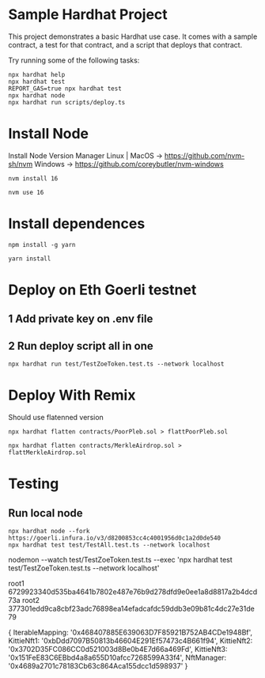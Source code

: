 # Sample Hardhat Project

This project demonstrates a basic Hardhat use case. It comes with a sample contract, a test for that contract, and a script that deploys that contract.

Try running some of the following tasks:

```shell
npx hardhat help
npx hardhat test
REPORT_GAS=true npx hardhat test
npx hardhat node
npx hardhat run scripts/deploy.ts
```

# Install Node
Install Node Version Manager 
Linux | MacOS -> https://github.com/nvm-sh/nvm
Windows -> https://github.com/coreybutler/nvm-windows

```
nvm install 16
```
```
nvm use 16
```

# Install dependences
```
npm install -g yarn
```

```
yarn install
```

# Deploy on Eth Goerli testnet
## 1 Add private key on .env file
## 2 Run deploy script all in one
```
npx hardhat run test/TestZoeToken.test.ts --network localhost
```

# Deploy With Remix
Should use flatenned version
```
npx hardhat flatten contracts/PoorPleb.sol > flattPoorPleb.sol
```
```
npx hardhat flatten contracts/MerkleAirdrop.sol > flattMerkleAirdrop.sol
```

# Testing
## Run local node
```
npx hardhat node --fork https://goerli.infura.io/v3/d8200853cc4c4001956d0c1a2d0de540
npx hardhat test test/TestAll.test.ts --network localhost
```

nodemon --watch test/TestZoeToken.test.ts --exec 'npx hardhat test test/TestZoeToken.test.ts --network localhost'

root1 6729923340d535ba4641b7802e487e76b9d278dfd9e0ee1a8d8817a2b4dcd73a
root2 377301edd9ca8cbf23adc76898ea14efadcafdc59ddb3e09b81c4dc27e31de79

{
  IterableMapping: '0x468407885E639063D7F85921B752AB4CDe1948Bf',
  KittieNft1: '0xbDdd7097B50813b46604E291Ef57473c4B661f94',
  KittieNft2: '0x3702D35FC086CC0d521003d8Be0b4E7d66a469Fd',
  KittieNft3: '0x151FeE83C6EBbd4a8a655D10afcc7268599A33f4',
  NftManager: '0x4689a2701c78183Cb63c864Aca155dcc1d598937'
}

